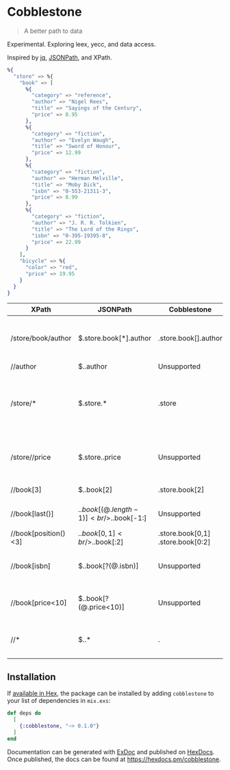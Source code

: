 # Cobblestone

> A better path to data

Experimental. Exploring leex, yecc, and data access.

Inspired by [jq](https://stedolan.github.io/jq/), [JSONPath](https://goessner.net/articles/JsonPath/), and XPath.

```elixir
%{
  "store" => %{
    "book" => [
      %{
        "category" => "reference",
        "author" => "Nigel Rees",
        "title" => "Sayings of the Century",
        "price" => 8.95
      },
      %{
        "category" => "fiction",
        "author" => "Evelyn Waugh",
        "title" => "Sword of Honour",
        "price" => 12.99
      },
      %{
        "category" => "fiction",
        "author" => "Herman Melville",
        "title" => "Moby Dick",
        "isbn" => "0-553-21311-3",
        "price" => 8.99
      },
      %{
        "category" => "fiction",
        "author" => "J. R. R. Tolkien",
        "title" => "The Lord of the Rings",
        "isbn" => "0-395-19395-8",
        "price" => 22.99
      }
    ],
    "bicycle" => %{
      "color" => "red",
      "price" => 19.95
    }
  }
}
```

| XPath                | JSONPath                                | Cobblestone                            | Result                                                      |
| -------------------- | --------------------------------------- | -------------------------------------- | ----------------------------------------------------------- |
| /store/book/author   | $.store.book[*].author                  | .store.book[].author                   | the authors of all books in the store                       |
| //author             | $..author                               | Unsupported                            | all authors                                                 |
| /store/\*            | $.store.\*                              | .store                                 | all things in store, which are some books and a red bicycle |
| /store//price        | $.store..price                          | Unsupported                            | the price of everything in the store.                       |
| //book[3]            | $..book[2]                              | .store.book[2]                         | the third book                                              |
| //book[last()]       | $..book[(@.length-1)]<br />$..book[-1:] | Unsupported                            | the last book in order.                                     |
| //book[position()<3] | $..book[0,1]<br />$..book[:2]           | .store.book[0,1]<br />.store.book[0:2] | the first two books                                         |
| //book[isbn]         | $..book[?(@.isbn)]                      | Unsupported                            | filter all books with isbn number                           |
| //book[price<10]     | $..book[?(@.price<10)]                  | Unsupported                            | filter all books cheapier than 10                           |
| //\*                 | $..\*                                   | .                                      | all Elements in structure.                                  |

## Installation

If [available in Hex](https://hex.pm/docs/publish), the package can be installed
by adding `cobblestone` to your list of dependencies in `mix.exs`:

```elixir
def deps do
  [
    {:cobblestone, "~> 0.1.0"}
  ]
end
```

Documentation can be generated with [ExDoc](https://github.com/elixir-lang/ex_doc)
and published on [HexDocs](https://hexdocs.pm). Once published, the docs can
be found at <https://hexdocs.pm/cobblestone>.
